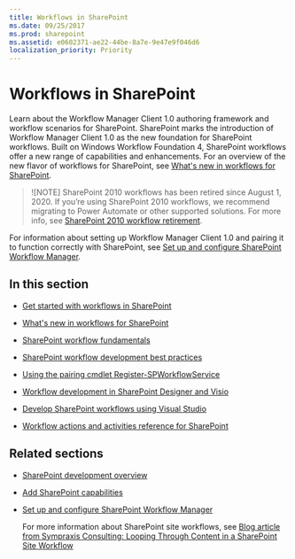 ```yaml
---
title: Workflows in SharePoint
ms.date: 09/25/2017
ms.prod: sharepoint
ms.assetid: e0602371-ae22-44be-8a7e-9e47e9f046d6
localization_priority: Priority
---
```



# Workflows in SharePoint
Learn about the Workflow Manager Client 1.0 authoring framework and workflow scenarios for SharePoint.
SharePoint marks the introduction of Workflow Manager Client 1.0 as the new foundation for SharePoint workflows. Built on Windows Workflow Foundation 4, SharePoint workflows offer a new range of capabilities and enhancements. For an overview of the new flavor of workflows for SharePoint, see  [What's new in workflows for SharePoint](what-s-new-in-workflows-for-sharepoint.md).
  
>![NOTE]
>SharePoint 2010 workflows has been retired since August 1, 2020. If you’re using SharePoint 2010 workflows, we recommend migrating to Power Automate or other supported solutions. For more info, see [SharePoint 2010 workflow retirement](https://support.microsoft.com/office/sharepoint-2010-workflow-retirement-1ca3fff8-9985-410a-85aa-8120f626965f). 

For information about setting up Workflow Manager Client 1.0 and pairing it to function correctly with SharePoint, see  [Set up and configure SharePoint Workflow Manager](set-up-and-configure-sharepoint-workflow-manager.md).
## In this section


-  [Get started with workflows in SharePoint](get-started-with-workflows-in-sharepoint.md)
    
  
-  [What's new in workflows for SharePoint](what-s-new-in-workflows-for-sharepoint.md)
    
  
-  [SharePoint workflow fundamentals](sharepoint-workflow-fundamentals.md)
    
  
-  [SharePoint workflow development best practices](sharepoint-workflow-development-best-practices.md)
    
  
-  [Using the pairing cmdlet Register-SPWorkflowService](using-the-pairing-cmdlet-register-spworkflowservice.md)
    
  
-  [Workflow development in SharePoint Designer and Visio](workflow-development-in-sharepoint-designer-and-visio.md)
    
  
-  [Develop SharePoint workflows using Visual Studio](develop-sharepoint-workflows-using-visual-studio.md)
    
  
-  [Workflow actions and activities reference for SharePoint](workflow-actions-and-activities-reference-for-sharepoint.md)
    
  

## Related sections


-  [SharePoint development overview](sharepoint-development-overview.md)
    
  
-  [Add SharePoint capabilities](add-sharepoint-capabilities.md)
    
  
-  [Set up and configure SharePoint Workflow Manager](set-up-and-configure-sharepoint-workflow-manager.md)
    
    For more information about SharePoint site workflows, see  [Blog article from Sympraxis Consulting: Looping Through Content in a SharePoint Site Workflow](https://sympmarc.com/series/looping-through-content-in-a-sharepoint-2013-site-workflow/)
    
  

